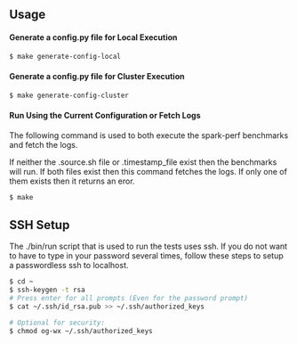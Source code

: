 ## Usage

#### Generate a config.py file for Local Execution

```bash
$ make generate-config-local
```

#### Generate a config.py file for Cluster Execution

```bash
$ make generate-config-cluster
```

#### Run Using the Current Configuration or Fetch Logs

The following command is used to both execute the spark-perf benchmarks and
fetch the logs.

If neither the .source.sh file or .timestamp_file exist then the benchmarks will
run. If both files exist then this command fetches the logs. If only one of them
exists then it returns an eror.

```bash
$ make
```

## SSH Setup

The ./bin/run script that is used to run the tests uses ssh. If you do not want
to have to type in your password several times, follow these steps to setup a
passwordless ssh to localhost.

```bash
$ cd ~
$ ssh-keygen -t rsa
# Press enter for all prompts (Even for the password prompt)
$ cat ~/.ssh/id_rsa.pub >> ~/.ssh/authorized_keys

# Optional for security:
$ chmod og-wx ~/.ssh/authorized_keys
```
